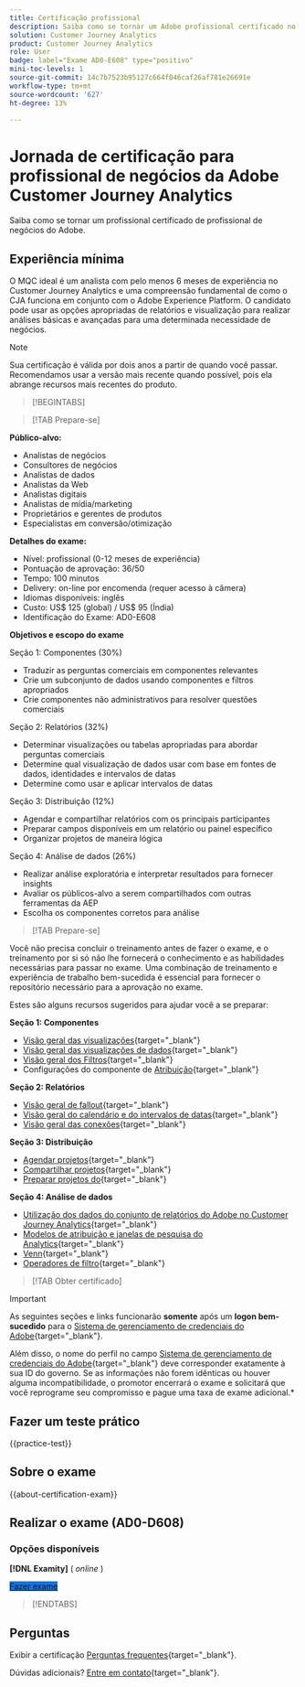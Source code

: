 ```yaml
---
title: Certificação profissional
description: Saiba como se tornar um Adobe profissional certificado no [!DNL Customer Journey Analytics]
solution: Customer Journey Analytics
product: Customer Journey Analytics
role: User
badge: label="Exame AD0-E608" type="positivo"
mini-toc-levels: 1
source-git-commit: 14c7b7523b95127c664f046caf26af781e26691e
workflow-type: tm+mt
source-wordcount: '627'
ht-degree: 13%

---
```


# Jornada de certificação para profissional de negócios da Adobe Customer Journey Analytics

Saiba como se tornar um profissional certificado de profissional de negócios do Adobe.

## Experiência mínima

O MQC ideal é um analista com pelo menos 6 meses de experiência no Customer Journey Analytics e uma compreensão fundamental de como o CJA funciona em conjunto com o Adobe Experience Platform. O candidato pode usar as opções apropriadas de relatórios e visualização para realizar análises básicas e avançadas para uma determinada necessidade de negócios.

>[!NOTE]
>
>Sua certificação é válida por dois anos a partir de quando você passar. Recomendamos usar a versão mais recente quando possível, pois ela abrange recursos mais recentes do produto.

>[!BEGINTABS]

>[!TAB Prepare-se]

**Público-alvo:**

* Analistas de negócios
* Consultores de negócios
* Analistas de dados
* Analistas da Web
* Analistas digitais
* Analistas de mídia/marketing
* Proprietários e gerentes de produtos
* Especialistas em conversão/otimização

**Detalhes do exame:**

* Nível: profissional (0-12 meses de experiência)
* Pontuação de aprovação: 36/50
* Tempo: 100 minutos
* Delivery: on-line por encomenda (requer acesso à câmera)
* Idiomas disponíveis: inglês
* Custo: US$ 125 (global) / US$ 95 (Índia)
* Identificação do Exame: AD0-E608

**Objetivos e escopo do exame**

Seção 1: Componentes (30%)

* Traduzir as perguntas comerciais em componentes relevantes
* Crie um subconjunto de dados usando componentes e filtros apropriados
* Crie componentes não administrativos para resolver questões comerciais

Seção 2: Relatórios (32%)

* Determinar visualizações ou tabelas apropriadas para abordar perguntas comerciais
* Determine qual visualização de dados usar com base em fontes de dados, identidades e intervalos de datas
* Determine como usar e aplicar intervalos de datas

Seção 3: Distribuição (12%)

* Agendar e compartilhar relatórios com os principais participantes
* Preparar campos disponíveis em um relatório ou painel específico
* Organizar projetos de maneira lógica

Seção 4: Análise de dados (26%)

* Realizar análise exploratória e interpretar resultados para fornecer insights
* Avaliar os públicos-alvo a serem compartilhados com outras ferramentas da AEP
* Escolha os componentes corretos para análise

>[!TAB Prepare-se]

Você não precisa concluir o treinamento antes de fazer o exame, e o treinamento por si só não lhe fornecerá o conhecimento e as habilidades necessárias para passar no exame. Uma combinação de treinamento e experiência de trabalho bem-sucedida é essencial para fornecer o repositório necessário para a aprovação no exame.

Estes são alguns recursos sugeridos para ajudar você a se preparar:

**Seção 1: Componentes**

* [Visão geral das visualizações](https://experienceleague.adobe.com/docs/analytics-platform/using/cja-workspace/visualizations/freeform-analysis-visualizations.html){target="_blank"}
* [Visão geral das visualizações de dados](https://experienceleague.adobe.com/docs/analytics-platform/using/cja-dataviews/data-views.html?lang=pt-BR){target="_blank"}
* [Visão geral dos Filtros](https://experienceleague.adobe.com/docs/analytics-platform/using/cja-components/cja-filters/filters-overview.html?lang=pt-BR){target="_blank"}
* Configurações do componente de [Atribuição](https://experienceleague.adobe.com/docs/analytics-platform/using/cja-dataviews/component-settings/attribution.html){target="_blank"}

**Seção 2: Relatórios**

* [Visão geral de fallout](https://experienceleague.adobe.com/docs/analytics-platform/using/cja-workspace/visualizations/fallout/fallout-flow.html){target="_blank"}
* [Visão geral do calendário e do intervalos de datas](https://experienceleague.adobe.com/docs/analytics-platform/using/cja-components/cja-date-ranges/calendar.html){target="_blank"}
* [Visão geral das conexões](https://experienceleague.adobe.com/docs/analytics-platform/using/cja-connections/overview.html?lang=pt-BR){target="_blank"}

**Seção 3: Distribuição**

* [Agendar projetos](https://experienceleague.adobe.com/docs/analytics-platform/using/cja-workspace/curate-share/t-schedule-report.html?lang=pt-BR){target="_blank"}
* [Compartilhar projetos](https://experienceleague.adobe.com/docs/analytics-platform/using/cja-workspace/curate-share/share-projects.html?lang=pt-BR){target="_blank"}
* [Preparar projetos do](https://experienceleague.adobe.com/docs/analytics-platform/using/cja-workspace/curate-share/curate.html){target="_blank"}

**Seção 4: Análise de dados**

* [Utilização dos dados do conjunto de relatórios do Adobe no Customer Journey Analytics](https://experienceleague.adobe.com/docs/analytics-platform/using/compare-aa-cja/cja-aa-comparison/aa-data-in-cja.html){target="_blank"}
* [Modelos de atribuição e janelas de pesquisa do Analytics](https://experienceleague.adobe.com/docs/analytics/analyze/analysis-workspace/attribution/models.html?lang=en%22%3ehttps://experienceleague.adobe.com/docs/analytics/analyze/analysis-workspace/attribution/models.html){target="_blank"}
* [Venn](https://experienceleague.adobe.com/docs/analytics/analyze/analysis-workspace/visualizations/venn.html?lang=pt-BR){target="_blank"}
* [Operadores de filtro](https://experienceleague.adobe.com/docs/analytics-platform/using/cja-components/cja-filters/operators.html){target="_blank"}

>[!TAB Obter certificado]

>[!IMPORTANT]
>
>As seguintes seções e links funcionarão **somente**  após um **logon bem-sucedido** para o [Sistema de gerenciamento de credenciais do Adobe](https://www.certmetrics.com/adobe){target="_blank"}.
>
>Além disso, o nome do perfil no campo [Sistema de gerenciamento de credenciais do Adobe](https://www.certmetrics.com/adobe){target="_blank"} deve corresponder exatamente à sua ID do governo. Se as informações não forem idênticas ou houver alguma incompatibilidade, o promotor encerrará o exame e solicitará que você reprograme seu compromisso e pague uma taxa de exame adicional.*


## Fazer um teste prático

{{practice-test}}

## Sobre o exame

{{about-certification-exam}}

## Realizar o exame (AD0-D608)

### Opções disponíveis

**[!DNL Examity]** ( *online* )

<a href="https://www.certmetrics.com/adobe/candidate/examity_sso.aspx?eid=AD0-D608" target="_blank" class="spectrum-Button spectrum-Button--fill spectrum-Button--accent spectrum-Button--sizeM is-margin-bottom-big-big at-element-click-tracking" style="background-color:#1473E6">

<span class="spectrum-Button-label has-no-wrap">
   Fazer exame
</span>
</a>

>[!ENDTABS]

## Perguntas

Exibir a certificação [Perguntas frequentes](https://experienceleague.adobe.com/docs/certification/certification/faq.html){target="_blank"}.

Dúvidas adicionais? [Entre em contato](mailto:certif@adobe.com){target="_blank"}.

